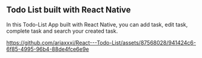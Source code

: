 ## Todo List built with React Native

In this Todo-List App built with React Native, you can add task, edit task, complete task and search your created task.


https://github.com/ariaxxxi/React---Todo-List/assets/87568028/941424c6-6f85-4995-96b4-88de4fce6e9e

